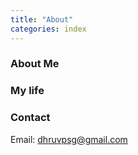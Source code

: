```yaml
---
title: "About"
categories: index
---
```


### About Me


### My life

### Contact
Email: dhruvpsg@gmail.com

